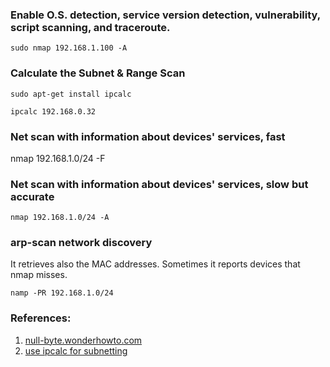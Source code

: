 
### Enable O.S. detection, service version detection, vulnerability, script scanning, and traceroute.

`sudo nmap 192.168.1.100 -A`

### Calculate the Subnet & Range Scan

`sudo apt-get install ipcalc`

`ipcalc 192.168.0.32` 

### Net scan with information about devices' services, fast

nmap 192.168.1.0/24 -F

### Net scan with information about devices' services, slow but accurate

`nmap 192.168.1.0/24 -A`

### arp-scan network discovery 
It retrieves also the MAC addresses. Sometimes it reports devices that nmap misses.

`namp -PR 192.168.1.0/24`

### References:
1. [null-byte.wonderhowto.com](https://null-byte.wonderhowto.com/how-to/tactical-nmap-for-beginner-network-reconnaissance-0189856/)
2. [use ipcalc for subnetting](https://www.linux.com/tutorials/how-calculate-network-addresses-ipcalc/)
